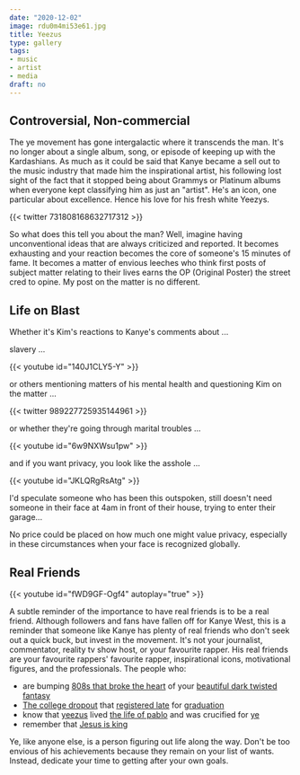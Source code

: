 ```yaml
---
date: "2020-12-02"
image: rdu0m4mi53e61.jpg
title: Yeezus  
type: gallery
tags:
- music
- artist
- media  
draft: no
---
```


## Controversial, Non-commercial  
  
The ye movement has gone intergalactic where it transcends the man. It's no longer about a single album, song, or episode of keeping up with the Kardashians. As much as it could be said that Kanye became a sell out to the music industry that made him the inspirational artist, his following lost sight of the fact that it stopped being about Grammys or Platinum albums when everyone kept classifying him as just an "artist". He's an icon, one particular about excellence.  Hence his love for his fresh white Yeezys.  

{{< twitter 731808168632717312 >}}    


So what does this tell you about the man? Well, imagine having unconventional ideas that are always criticized and reported. It becomes exhausting and your reaction becomes the core of someone's 15 minutes of fame. It becomes a matter of envious leeches who think first posts of subject matter relating to their lives earns the OP (Original Poster) the street cred to opine. My post on the matter is no different.      
<!--{{< twitter 991459400018624512 >}}-->  

## Life on Blast  
  
Whether it's Kim's reactions to Kanye's comments about ...   

slavery ...  
  
{{< youtube id="140J1CLY5-Y" >}}


or others mentioning matters of his mental health and questioning Kim on the matter ...  

{{< twitter 989227725935144961 >}}  

or whether they're going through marital troubles ...  

{{< youtube id="6w9NXWsu1pw" >}}  

and if you want privacy, you look like the asshole ...  
  
  

{{< youtube id="JKLQRgRsAtg" >}}  


I'd speculate someone who has been this outspoken, still doesn't need someone in their face at 4am in front of their house, trying to enter their garage...  

No price could be placed on how much one might value privacy, especially in these circumstances when your face is recognized globally.  

## Real Friends  

{{< youtube id="fWD9GF-Ogf4" autoplay="true" >}}    

A subtle reminder of the importance to have real friends is to be a real friend. Although followers and fans have fallen off for Kanye West, this is a reminder that someone like Kanye has plenty of real friends who don't seek out a quick buck, but invest in the movement. It's not your journalist, commentator, reality tv show host, or your favourite rapper.  His real friends are your favourite rappers' favourite rapper, inspirational icons, motivational figures, and the professionals.  The people who: 
- are bumping [808s that broke the heart](https://en.wikipedia.org/wiki/808s_%26_Heartbreak ) of your [beautiful dark twisted fantasy](https://en.wikipedia.org/wiki/My_Beautiful_Dark_Twisted_Fantasy)    
- [The college dropout](https://en.wikipedia.org/wiki/The_College_Dropout) that [registered late](https://en.wikipedia.org/wiki/Late_Registration) for [graduation](https://en.wikipedia.org/wiki/Graduation_(album))  
- know that [yeezus](https://en.wikipedia.org/wiki/Yeezus) lived [the life of pablo](https://en.wikipedia.org/wiki/The_Life_of_Pablo) and was crucified for [ye](https://en.wikipedia.org/wiki/Ye_(album))      
- remember that [Jesus is king](https://en.wikipedia.org/wiki/Jesus_Is_King)    

   
Ye, like anyone else, is a person figuring out life along the way. Don't be too envious of his achievements because they remain on your list of wants. Instead, dedicate your time to getting after your own goals.  

